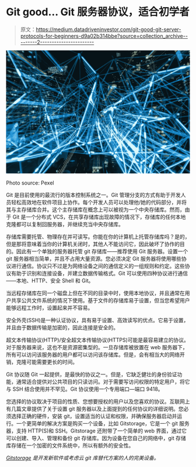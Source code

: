 # Git good… Git 服务器协议，适合初学者

> 原文：<https://medium.datadriveninvestor.com/git-good-git-server-protocols-for-beginners-d9a02b314bbe?source=collection_archive---------2----------------------->

![](img/9c54dd5b039156a57962a8559b801829.png)

Photo source: Pexel

Git 是目前使用的最流行的版本控制系统之一。Git 管理分支的方式有助于开发人员轻松高效地在软件项目上协作。每个开发人员可以处理他/她的代码部分，并将其与主存储库合并。这个主存储库在概念上可以被视为一个中央存储库。然而，由于 Git 是一个分布式 VCS，在共享存储库出现故障的情况下，存储库的任何本地克隆都可以复制回服务器，并继续充当中央存储库。

存储库需要托管、物理存在并可读写。你能在你的计算机上托管存储库吗？是的，但是那将意味着当你的计算机关闭时，其他人不能访问它，因此破坏了协作的目的。因此有一个单独的服务器托管 git 存储库——推荐使用 Git 服务器。设置一个 git 服务器相当简单，并且不占用大量资源。您必须决定 Git 服务器将使用哪些协议进行通信。协议只不过是为网络设备之间的通信定义的一组规则和约定。这些协议有助于识别和连接设备，并建立数据传输格式。Git 可以使用四种协议进行通信——本地、HTTP、安全 Shell 和 Git。

当远程存储库在同一个磁盘上但在不同的目录中时，使用本地协议，并且通常在用户共享公共文件系统的情况下使用。基于文件的存储库易于设置，但当您希望用户能够远程工作时，设置起来并不容易。

安全外壳(SSH)是一种认证协议，具有易于设置、高效读写的优点。它易于设置，并且由于数据传输是加密的，因此连接是安全的。

超文本传输协议(HTTP)/安全超文本传输协议(HTTPS)可能是最容易建立的协议。对于服务器来说，这也不是资源密集型的。一旦存储库被放置在 web 服务器下，所有可以访问该服务器的用户都可以访问该存储库。但是，会有相当大的网络开销，克隆可能需要更长的时间。

Git 协议随 Git 一起提供，是最快的协议之一。但是，它缺乏健壮的身份验证功能，通常适合提供对公共项目的只读访问。对于需要写访问权限的特定用户，将它与 SSH 结合使用并不罕见。Git 协议使用一个专用端口—端口 9418。

您选择的协议取决于项目的性质、您想要授权的用户以及您喜欢的协议。互联网上有几篇文章提供了关于设置 git 服务器以及上面提到的任何协议的详细说明。您必须选择正确的硬件，安装 git，设置适当的认证和权限，并确保服务器启动并运行。一个更简单的解决方案是购买一个设备，比如 Gitstorage，它是一个 git 服务器，支持 HTTP(S)和 SSH。Gitstorage 还附带了一个简单的 web 界面，通过它可以创建、导入、管理和备份 git 存储库。因为设备在您自己的网络中，git 存储库存储在一个加密的文件系统中，所以有额外的安全性。

[*Gitstorage*](http://gitstorage.com/) *是开发新软件或考虑云 git 库替代方案的人的完美设备。*